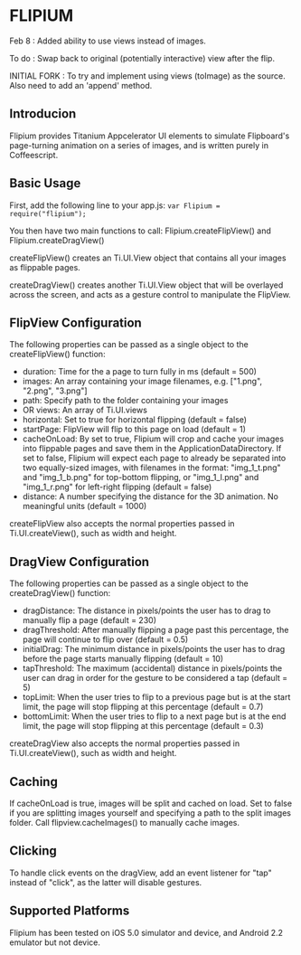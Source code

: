 FLIPIUM
=======

Feb 8 : Added ability to use views instead of images. 

To do : Swap back to original (potentially interactive) view after the flip.


INITIAL FORK : To try and implement using views (toImage) as the source. Also need to add an 'append' method. 


Introducion
-----------

Flipium provides Titanium Appcelerator UI elements to simulate Flipboard's page-turning animation on a series of images, and is written purely in Coffeescript.


Basic Usage
-----------

First, add the following line to your app.js:
`var Flipium = require("flipium");`

You then have two main functions to call: Flipium.createFlipView() and Flipium.createDragView()

createFlipView() creates an Ti.UI.View object that contains all your images as flippable pages.

createDragView() creates another Ti.UI.View object that will be overlayed across the screen, and acts as a gesture control to manipulate the FlipView. 


FlipView Configuration
----------------------

The following properties can be passed as a single object to the createFlipView() function:

* duration: Time for the a page to turn fully in ms (default = 500)
* images: An array containing your image filenames, e.g. ["1.png", "2.png", "3.png"]
* path: Specify path to the folder containing your images
* OR views: An array of Ti.UI.views 
* horizontal: Set to true for horizontal flipping (default = false)
* startPage: FlipView will flip to this page on load (default = 1)
* cacheOnLoad: By set to true, Flipium will crop and cache your images into flippable pages and save them in the ApplicationDataDirectory. If set to false, Flipium will expect each page to already be separated into two equally-sized images, with filenames in the format: "img_1_t.png" and "img_1_b.png" for top-bottom flipping, or "img_1_l.png" and "img_1_r.png" for left-right flipping (default = false)
* distance: A number specifying the distance for the 3D animation. No meaningful units (default = 1000)

createFlipView also accepts the normal properties passed in Ti.UI.createView(), such as width and height.


DragView Configuration
----------------------

The following properties can be passed as a single object to the createDragView() function:

* dragDistance: The distance in pixels/points the user has to drag to manually flip a page (default = 230)
* dragThreshold: After manually flipping a page past this percentage, the page will continue to flip over (default = 0.5)
* initialDrag: The minimum distance in pixels/points the user has to drag before the page starts manually flipping (default = 10)
* tapThreshold: The maximum (accidental) distance in pixels/points the user can drag in order for the gesture to be considered a tap (default = 5)
* topLimit: When the user tries to flip to a previous page but is at the start limit, the page will stop flipping at this percentage (default = 0.7)
* bottomLimit: When the user tries to flip to a next page but is at the end limit, the page will stop flipping at this percentage (default = 0.3)

createDragView also accepts the normal properties passed in Ti.UI.createView(), such as width and height.

Caching
-------
If cacheOnLoad is true, images will be split and cached on load. Set to false if you are splitting images yourself and specifying a path to the split images folder. Call flipview.cacheImages() to manually cache images.

Clicking
--------
To handle click events on the dragView, add an event listener for "tap" instead of "click", as the latter will disable gestures.

Supported Platforms
-------------------
Flipium has been tested on iOS 5.0 simulator and device, and Android 2.2 emulator but not device.


